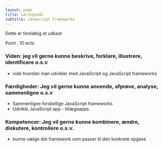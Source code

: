 ```yaml
---
layout: page
title: Læringsmål 
subtitle: Javascript Frameworks
---
```


Dette er foreløbig et udkast

Point : 10 ects

### Viden: jeg vil gerne kunne beskrive, forklare, illustrere, identificere o.s.v
- vide hvordan man udvikler med JavaScript og JavaScript frameworks

### Færdigheder: Jeg vil gerne kunne anvende, afprøve, analyse, sammenligne o.s.v
- Sammenligne forskellige JavaScript frameworks
- Udvikle JavaScript app - tillægsapps.

### Kompetencer: Jeg vil gerne kunne kombinere, ændre, diskutere, kontrollere o.s.v.
- kunne vælge det framework som passer til den konkrete opgave 
